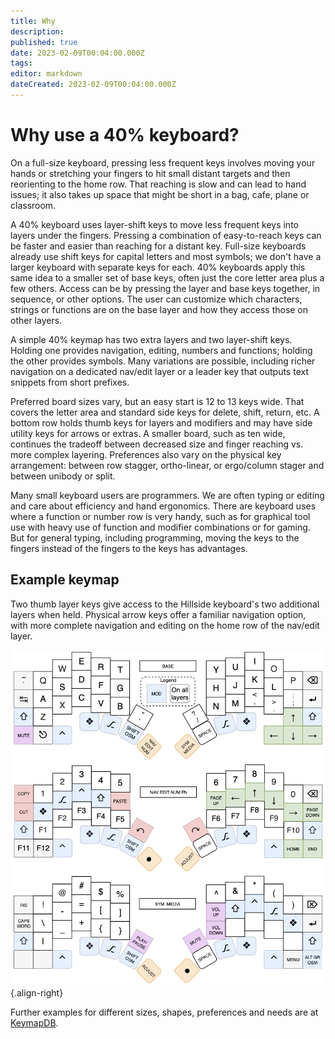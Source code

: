 ```yaml
---
title: Why
description: 
published: true
date: 2023-02-09T00:04:00.000Z
tags: 
editor: markdown
dateCreated: 2023-02-09T00:04:00.000Z
---
```


# Why use a 40% keyboard?

On a full-size keyboard, pressing less frequent keys involves moving your hands or stretching your fingers to hit small distant targets and then reorienting to the home row. That reaching is slow and can lead to hand issues; it also takes up space that might be short in a bag, cafe, plane or classroom.

A 40% keyboard uses layer-shift keys to move less frequent keys into layers under the fingers. Pressing a combination of easy-to-reach keys can be faster and easier than reaching for a distant key. Full-size keyboards already use shift keys for capital letters and most symbols; we don't have a larger keyboard with separate keys for each. 40% keyboards apply this same idea to a smaller set of base keys, often just the core letter area plus a few others. Access can be by pressing the layer and base keys together, in sequence, or other options. The user can customize which characters, strings or functions are on the base layer and how they access those on other layers.

A simple 40% keymap has two extra layers and two layer-shift keys. Holding one provides navigation, editing, numbers and functions; holding the other provides symbols. Many variations are possible, including richer navigation on a dedicated nav/edit layer or a leader key that outputs text snippets from short prefixes.

Preferred board sizes vary, but an easy start is 12 to 13 keys wide. That covers the letter area and standard side keys for delete, shift, return, etc. A bottom row holds thumb keys for layers and modifiers and may have side utility keys for arrows or extras. A smaller board, such as ten wide, continues the tradeoff between decreased size and finger reaching vs. more complex layering. Preferences also vary on the physical key arrangement: between row stagger, ortho-linear, or ergo/column stager and between unibody or split.

Many small keyboard users are programmers. We are often typing or editing and care about efficiency and hand ergonomics. There are keyboard uses where a function or number row is very handy, such as for graphical tool use with heavy use of function and modifier combinations or for gaming. But for general typing, including programming, moving the keys to the fingers instead of the fingers to the keys has advantages.

## Example keymap

Two thumb layer keys give access to the Hillside keyboard's two additional layers when held. Physical arrow keys offer a familiar navigation option, with more complete navigation and editing on the home row of the nav/edit layer.

![image/hillside_keymap.png](/image/hillside_keymap.png){.align-right}

Further examples for different sizes, shapes, preferences and needs are at [KeymapDB](https://keymapdb.com/).
